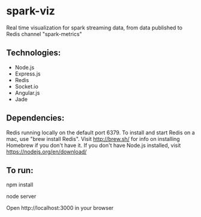 # spark-viz
Real time visualization for spark streaming data, from data published to Redis channel "spark-metrics"

## Technologies:
- Node.js
- Express.js
- Redis
- Socket.io
- Angular.js
- Jade

## Dependencies:
Redis running locally on the default port 6379. To install and start Redis on a mac, use "brew install Redis". Visit http://brew.sh/ for info on installing Homebrew if you don't have it. If you don't have Node.js installed, visit https://nodejs.org/en/download/

## To run:
npm install

node server

Open http://localhost:3000 in your browser
